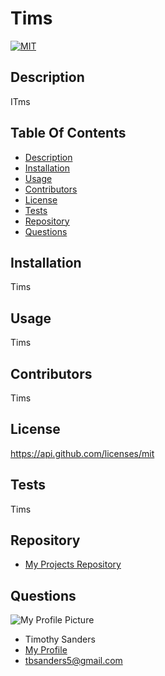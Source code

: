 # **Tims**
  [![MIT](https://img/shields.io/badge/License-MIT-blue)](https://api.github.com/licenses/mit)

  ## Description ##

  ITms

  ## Table Of Contents ##

  - [Description](#Description)
  - [Installation](#Installation)
  - [Usage](#Usage)
  - [Contributors](#Contributors)
  - [License](#License)
  - [Tests](#Tests)
  - [Repository](#Repository)
  - [Questions](#Questions)

  ## Installation ##

  Tims

  ## Usage ##

  Tims

  ## Contributors ##

  Tims

  ## License ##

  https://api.github.com/licenses/mit

  ## Tests ##

  Tims

  ## Repository ##

  - [My Projects Repository](link)

  ## Questions ##

  ![My Profile Picture](https://avatars0.githubusercontent.com/u/67024245?v=4)
  - Timothy Sanders
  - [My Profile](https://github.com/tbsanders5)
  - tbsanders5@gmail.com

